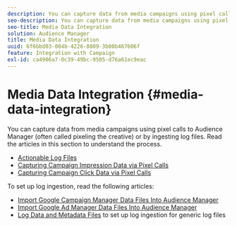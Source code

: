 ```yaml
---
description: You can capture data from media campaigns using pixel calls to Audience Manager (often called pixeling the creative) or by ingesting log files.
seo-description: You can capture data from media campaigns using pixel calls to Audience Manager (often called pixeling the creative) or by ingesting log files.
seo-title: Media Data Integration
solution: Audience Manager
title: Media Data Integration
uuid: 6f6bbd03-084b-4226-8809-3b00b467606f
feature: Integration with Campaign
exl-id: ca4906a7-0c39-49bc-9505-d76a61ec9eac
---
```

# Media Data Integration {#media-data-integration}

You can capture data from media campaigns using pixel calls to Audience Manager (often called pixeling the creative) or by ingesting log files. Read the articles in this section to understand the process.

<!-- c_camp_data_int.xml -->

* [Actionable Log Files](/help/using/integration/media-data-integration/actionable-log-files.md)
* [Capturing Campaign Impression Data via Pixel Calls](/help/using/integration/media-data-integration/impression-data-pixels.md)
* [Capturing Campaign Click Data via Pixel Calls](/help/using/integration/media-data-integration/click-data-pixels.md)

To set up log ingestion, read the following articles:

* [Import Google Campaign Manager Data Files Into Audience Manager](/help/using/reporting/audience-optimization-reports/aor-advertisers/import-dcm.md)
* [Import Google Ad Manager Data Files Into Audience Manager ](/help/using/reporting/audience-optimization-reports/aor-publishers/import-dfp.md)
* [Log Data and Metadata Files](/help/using/reporting/audience-optimization-reports/metadata-files-intro/metadata-files-intro.md) to set up log ingestion for generic log files
